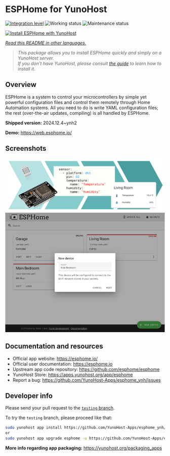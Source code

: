 <!--
N.B.: This README was automatically generated by <https://github.com/YunoHost/apps/tree/master/tools/readme_generator>
It shall NOT be edited by hand.
-->

# ESPHome for YunoHost

[![Integration level](https://apps.yunohost.org/badge/integration/esphome)](https://ci-apps.yunohost.org/ci/apps/esphome/)
![Working status](https://apps.yunohost.org/badge/state/esphome)
![Maintenance status](https://apps.yunohost.org/badge/maintained/esphome)

[![Install ESPHome with YunoHost](https://install-app.yunohost.org/install-with-yunohost.svg)](https://install-app.yunohost.org/?app=esphome)

*[Read this README in other languages.](./ALL_README.md)*

> *This package allows you to install ESPHome quickly and simply on a YunoHost server.*  
> *If you don't have YunoHost, please consult [the guide](https://yunohost.org/install) to learn how to install it.*

## Overview

ESPHome is a system to control your microcontrollers by simple yet powerful configuration files and control them remotely through Home Automation systems. All you need to do is write YAML configuration files; the rest (over-the-air updates, compiling) is all handled by ESPHome.


**Shipped version:** 2024.12.4~ynh2

**Demo:** <https://web.esphome.io/>

## Screenshots

![Screenshot of ESPHome](./doc/screenshots/hero.png)
![Screenshot of ESPHome](./doc/screenshots/screenshot.png)

## Documentation and resources

- Official app website: <https://esphome.io/>
- Official user documentation: <https://esphome.io>
- Upstream app code repository: <https://github.com/esphome/esphome>
- YunoHost Store: <https://apps.yunohost.org/app/esphome>
- Report a bug: <https://github.com/YunoHost-Apps/esphome_ynh/issues>

## Developer info

Please send your pull request to the [`testing` branch](https://github.com/YunoHost-Apps/esphome_ynh/tree/testing).

To try the `testing` branch, please proceed like that:

```bash
sudo yunohost app install https://github.com/YunoHost-Apps/esphome_ynh/tree/testing --debug
or
sudo yunohost app upgrade esphome -u https://github.com/YunoHost-Apps/esphome_ynh/tree/testing --debug
```

**More info regarding app packaging:** <https://yunohost.org/packaging_apps>
